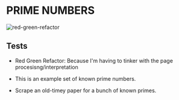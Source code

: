 # PRIME NUMBERS
![red-green-refactor](https://github.com/AndGasper/prime-numbers/workflows/Red%20Green%20Refactor/badge.svg)


## Tests
- Red Green Refactor: Because I'm having to tinker with the page procesisng/interpretation

- This is an example set of known prime numbers.
- Scrape an old-timey paper for a bunch of known primes.

